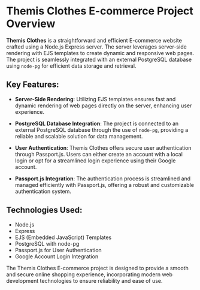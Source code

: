 # Themis Clothes E-commerce Project Overview

**Themis Clothes** is a straightforward and efficient E-commerce website crafted using a Node.js Express server. The server leverages server-side rendering with EJS templates to create dynamic and responsive web pages. The project is seamlessly integrated with an external PostgreSQL database using `node-pg` for efficient data storage and retrieval.

## Key Features:

-   **Server-Side Rendering**: Utilizing EJS templates ensures fast and dynamic rendering of web pages directly on the server, enhancing user experience.
    
-   **PostgreSQL Database Integration**: The project is connected to an external PostgreSQL database through the use of `node-pg`, providing a reliable and scalable solution for data management.
    
-   **User Authentication**: Themis Clothes offers secure user authentication through Passport.js. Users can either create an account with a local login or opt for a streamlined login experience using their Google account.
    
-   **Passport.js Integration**: The authentication process is streamlined and managed efficiently with Passport.js, offering a robust and customizable authentication system.
    

## Technologies Used:

-   Node.js
-   Express
-   EJS (Embedded JavaScript) Templates
-   PostgreSQL with node-pg
-   Passport.js for User Authentication
-   Google Account Login Integration

The Themis Clothes E-commerce project is designed to provide a smooth and secure online shopping experience, incorporating modern web development technologies to ensure reliability and ease of use.